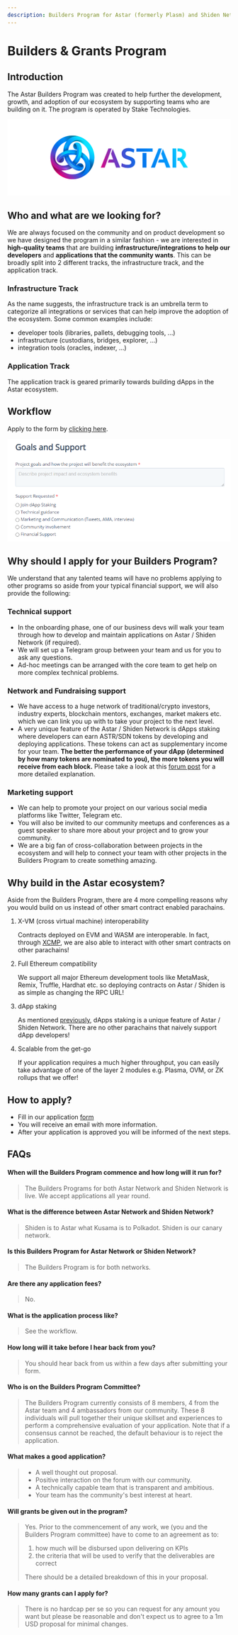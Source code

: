 ```yaml
---
description: Builders Program for Astar (formerly Plasm) and Shiden Network
---
```


# Builders & Grants Program

## Introduction

The Astar Builders Program was created to help further the development, growth, and adoption of our ecosystem by supporting teams who are building on it. The program is operated by Stake Technologies.

![](../.gitbook/assets/landscape.png)

## Who and what are we looking for?

We are always focused on the community and on product development so we have designed the program in a similar fashion - we are interested in **high-quality teams** that are building **infrastructure/integrations to help our developers** and **applications that the community wants**. This can be broadly split into 2 different tracks, the infrastructure track, and the application track.

### Infrastructure Track

As the name suggests, the infrastructure track is an umbrella term to categorize all integrations or services that can help improve the adoption of the ecosystem. Some common examples include:

* developer tools (libraries, pallets, debugging tools, ...)
* infrastructure (custodians, bridges, explorer, ...)
* integration tools (oracles, indexer, ...)

### Application Track

The application track is geared primarily towards building dApps in the Astar ecosystem.

## Workflow

Apply to the form by [clicking here](https://share.hsforms.com/1UFPFJXq6S1SN-j1lyMrNIgc2ryh).

![](<../.gitbook/assets/image (120) (1) (1) (1) (1).png>)

## Why should I apply for your Builders Program?

We understand that any talented teams will have no problems applying to other programs so aside from your typical financial support, we will also provide the following:

### Technical support

* In the onboarding phase, one of our business devs will walk your team through how to develop and maintain applications on Astar / Shiden Network (if required).
* We will set up a Telegram group between your team and us for you to ask any questions.
* Ad-hoc meetings can be arranged with the core team to get help on more complex technical problems.

### Network and Fundraising support

* We have access to a huge network of traditional/crypto investors, industry experts, blockchain mentors, exchanges, market makers etc. which we can link you up with to take your project to the next level.
* A very unique feature of the Astar / Shiden Network is dApps staking where developers can earn ASTR/SDN tokens by developing and deploying applications. These tokens can act as supplementary income for your team. **The better the performance of your dApp (determined by how many tokens are nominated to you), the more tokens you will receive from each block.** Please take a look at this [forum post](https://forum.astar.network/t/faq-what-is-dapps-staking/1247) for a more detailed explanation.

### Marketing support

* We can help to promote your project on our various social media platforms like Twitter, Telegram etc.
* You will also be invited to our community meetups and conferences as a guest speaker to share more about your project and to grow your community.
* We are a big fan of cross-collaboration between projects in the ecosystem and will help to connect your team with other projects in the Builders Program to create something amazing.

## Why build in the Astar ecosystem?

Aside from the Builders Program, there are 4 more compelling reasons why you would build on us instead of other smart contract enabled parachains.

1.  X-VM (cross virtual machine) interoperability

    Contracts deployed on EVM and WASM are interoperable. In fact, through [XCMP](https://wiki.polkadot.network/docs/learn-crosschain/), we are also able to interact with other smart contracts on other parachains!
2.  Full Ethereum compatibility

    We support all major Ethereum development tools like MetaMask, Remix, Truffle, Hardhat etc. so deploying contracts on Astar / Shiden is as simple as changing the RPC URL!
3.  dApp staking

    As mentioned [previously](https://github.com/PlasmNetwork/builders-program/tree/update-with-new-workflow#network-and-fundraising-support), dApps staking is a unique feature of Astar / Shiden Network. There are no other parachains that naively support dApp developers!
4.  Scalable from the get-go

    If your application requires a much higher throughput, you can easily take advantage of one of the layer 2 modules e.g. Plasma, OVM, or ZK rollups that we offer!

## How to apply?

* Fill in our application [form](https://share.hsforms.com/1UFPFJXq6S1SN-j1lyMrNIgc2ryh)
* You will receive an email with more information.&#x20;
* After your application is approved you will be informed of the next steps.

## FAQs

#### When will the Builders Program commence and how long will it run for?

> The Builders Programs for both Astar Network and Shiden Network is live. We accept applications all year round.

#### What is the difference between Astar Network and Shiden Network?

> Shiden is to Astar what Kusama is to Polkadot. Shiden is our canary network.

#### Is this Builders Program for Astar Network or Shiden Network?

> The Builders Program is for both networks.

#### Are there any application fees?

> No.

#### What is the application process like?

> See the workflow.

#### How long will it take before I hear back from you?

> You should hear back from us within a few days after submitting your form.

#### Who is on the Builders Program Committee?

> The Builders Program currently consists of 8 members, 4 from the Astar team and 4 ambassadors from our community. These 8 individuals will pull together their unique skillset and experiences to perform a comprehensive evaluation of your application. Note that if a consensus cannot be reached, the default behaviour is to reject the application.

#### What makes a good application?

> * A well thought out proposal.
> * Positive interaction on the forum with our community.
> * A technically capable team that is transparent and ambitious.
> * Your team has the community's best interest at heart.

#### Will grants be given out in the program?

> Yes. Prior to the commencement of any work, we (you and the Builders Program committee) have to come to an agreement as to:
>
> 1. how much will be disbursed upon delivering on KPIs
> 2. the criteria that will be used to verify that the deliverables are correct
>
> There should be a detailed breakdown of this in your proposal.

#### How many grants can I apply for?

> There is no hardcap per se so you can request for any amount you want but please be reasonable and don't expect us to agree to a 1m USD proposal for minimal changes.

